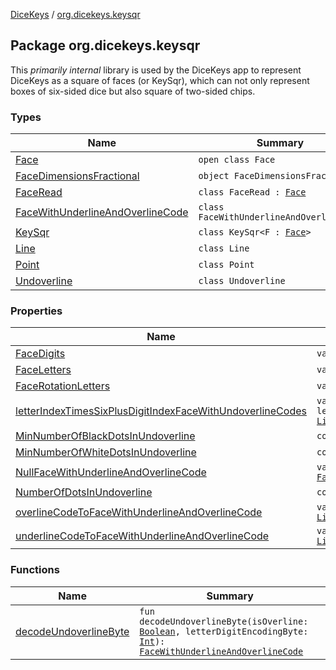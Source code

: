 [DiceKeys](../index.md) / [org.dicekeys.keysqr](./index.md)

## Package org.dicekeys.keysqr

This *primarily internal* library is used by the DiceKeys app to represent DiceKeys as a square of
faces (or KeySqr), which can not only represent boxes of six-sided dice but also square of
two-sided chips.

### Types

| Name | Summary |
|---|---|
| [Face](-face/index.md) | `open class Face` |
| [FaceDimensionsFractional](-face-dimensions-fractional/index.md) | `object FaceDimensionsFractional` |
| [FaceRead](-face-read/index.md) | `class FaceRead : `[`Face`](-face/index.md) |
| [FaceWithUnderlineAndOverlineCode](-face-with-underline-and-overline-code/index.md) | `class FaceWithUnderlineAndOverlineCode` |
| [KeySqr](-key-sqr/index.md) | `class KeySqr<F : `[`Face`](-face/index.md)`>` |
| [Line](-line/index.md) | `class Line` |
| [Point](-point/index.md) | `class Point` |
| [Undoverline](-undoverline/index.md) | `class Undoverline` |

### Properties

| Name | Summary |
|---|---|
| [FaceDigits](-face-digits.md) | `val FaceDigits: `[`List`](https://kotlinlang.org/api/latest/jvm/stdlib/kotlin.collections/-list/index.html)`<`[`Char`](https://kotlinlang.org/api/latest/jvm/stdlib/kotlin/-char/index.html)`>` |
| [FaceLetters](-face-letters.md) | `val FaceLetters: `[`List`](https://kotlinlang.org/api/latest/jvm/stdlib/kotlin.collections/-list/index.html)`<`[`Char`](https://kotlinlang.org/api/latest/jvm/stdlib/kotlin/-char/index.html)`>` |
| [FaceRotationLetters](-face-rotation-letters.md) | `val FaceRotationLetters: `[`List`](https://kotlinlang.org/api/latest/jvm/stdlib/kotlin.collections/-list/index.html)`<`[`Char`](https://kotlinlang.org/api/latest/jvm/stdlib/kotlin/-char/index.html)`>` |
| [letterIndexTimesSixPlusDigitIndexFaceWithUndoverlineCodes](letter-index-times-six-plus-digit-index-face-with-undoverline-codes.md) | `val letterIndexTimesSixPlusDigitIndexFaceWithUndoverlineCodes: `[`List`](https://kotlinlang.org/api/latest/jvm/stdlib/kotlin.collections/-list/index.html)`<`[`FaceWithUnderlineAndOverlineCode`](-face-with-underline-and-overline-code/index.md)`>` |
| [MinNumberOfBlackDotsInUndoverline](-min-number-of-black-dots-in-undoverline.md) | `const val MinNumberOfBlackDotsInUndoverline: `[`Int`](https://kotlinlang.org/api/latest/jvm/stdlib/kotlin/-int/index.html) |
| [MinNumberOfWhiteDotsInUndoverline](-min-number-of-white-dots-in-undoverline.md) | `const val MinNumberOfWhiteDotsInUndoverline: `[`Int`](https://kotlinlang.org/api/latest/jvm/stdlib/kotlin/-int/index.html) |
| [NullFaceWithUnderlineAndOverlineCode](-null-face-with-underline-and-overline-code.md) | `val NullFaceWithUnderlineAndOverlineCode: `[`FaceWithUnderlineAndOverlineCode`](-face-with-underline-and-overline-code/index.md) |
| [NumberOfDotsInUndoverline](-number-of-dots-in-undoverline.md) | `const val NumberOfDotsInUndoverline: `[`Int`](https://kotlinlang.org/api/latest/jvm/stdlib/kotlin/-int/index.html) |
| [overlineCodeToFaceWithUnderlineAndOverlineCode](overline-code-to-face-with-underline-and-overline-code.md) | `val overlineCodeToFaceWithUnderlineAndOverlineCode: `[`List`](https://kotlinlang.org/api/latest/jvm/stdlib/kotlin.collections/-list/index.html)`<`[`FaceWithUnderlineAndOverlineCode`](-face-with-underline-and-overline-code/index.md)`>` |
| [underlineCodeToFaceWithUnderlineAndOverlineCode](underline-code-to-face-with-underline-and-overline-code.md) | `val underlineCodeToFaceWithUnderlineAndOverlineCode: `[`List`](https://kotlinlang.org/api/latest/jvm/stdlib/kotlin.collections/-list/index.html)`<`[`FaceWithUnderlineAndOverlineCode`](-face-with-underline-and-overline-code/index.md)`>` |

### Functions

| Name | Summary |
|---|---|
| [decodeUndoverlineByte](decode-undoverline-byte.md) | `fun decodeUndoverlineByte(isOverline: `[`Boolean`](https://kotlinlang.org/api/latest/jvm/stdlib/kotlin/-boolean/index.html)`, letterDigitEncodingByte: `[`Int`](https://kotlinlang.org/api/latest/jvm/stdlib/kotlin/-int/index.html)`): `[`FaceWithUnderlineAndOverlineCode`](-face-with-underline-and-overline-code/index.md) |
